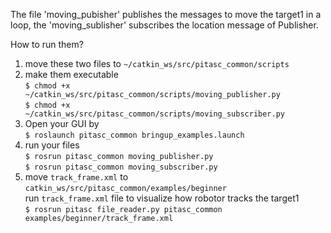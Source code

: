 The file 'moving_pubisher' publishes the messages to move the target1 in a loop, the 'moving_sublisher' subscribes the location message of Publisher. 

How to run them?
1. move these two files to `~/catkin_ws/src/pitasc_common/scripts`
2. make them executable   
   `$ chmod +x ~/catkin_ws/src/pitasc_common/scripts/moving_publisher.py`\
   `$ chmod +x ~/catkin_ws/src/pitasc_common/scripts/moving_subscriber.py`   
3. Open your GUI by\
   `$ roslaunch pitasc_common bringup_examples.launch`
4. run your files\
   `$ rosrun pitasc_common moving_publisher.py`\
   `$ rosrun pitasc_common moving_subscriber.py`
5. move `track_frame.xml` to `catkin_ws/src/pitasc_common/examples/beginner`\
   run `track_frame.xml` file to visualize how robotor tracks the target1\
   `$ rosrun pitasc file_reader.py pitasc_common examples/beginner/track_frame.xml`
